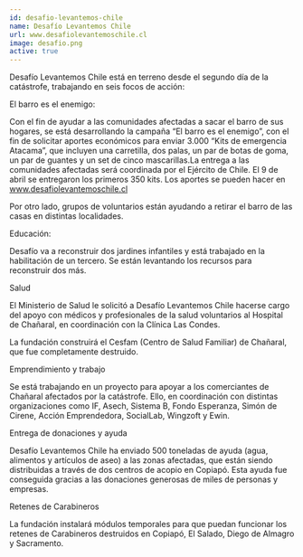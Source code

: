 ```yaml
---
id: desafio-levantemos-chile
name: Desafío Levantemos Chile
url: www.desafiolevantemoschile.cl
image: desafio.png
active: true
---
```

Desafío Levantemos Chile está en terreno desde el segundo día de la catástrofe, trabajando en seis focos de acción:

El barro es el enemigo:

Con el fin de ayudar a las comunidades afectadas a sacar el barro de sus hogares, se está desarrollando la campaña “El barro es el enemigo”, con el fin de solicitar aportes económicos para enviar 3.000 “Kits de emergencia Atacama”, que incluyen una carretilla, dos palas, un par de botas de goma, un par de guantes y un set de cinco mascarillas.La entrega a las comunidades afectadas será coordinada por el Ejército de Chile. El 9 de abril se entregaron los primeros 350 kits. Los aportes se pueden hacer en www.desafiolevantemoschile.cl

Por otro lado, grupos de voluntarios están ayudando a retirar el barro de las casas en distintas localidades.

Educación:

Desafío va a reconstruir dos jardines infantiles y está trabajado en la habilitación de un tercero. Se están levantando los recursos para reconstruir dos más.

Salud

El Ministerio de Salud le solicitó a Desafío Levantemos Chile hacerse cargo del apoyo con médicos y profesionales de la salud voluntarios al Hospital de Chañaral, en coordinación con la Clínica Las Condes.

La fundación construirá el Cesfam (Centro de Salud Familiar) de Chañaral, que fue completamente destruido.

Emprendimiento y trabajo

Se está trabajando en un proyecto para apoyar a los comerciantes de Chañaral afectados por la catástrofe. Ello, en coordinación con distintas organizaciones como IF, Asech, Sistema B, Fondo Esperanza, Simón de Cirene, Acción Emprendedora, SocialLab, Wingzoft y Ewin.

Entrega de donaciones y ayuda

Desafío Levantemos Chile ha enviado 500 toneladas de ayuda (agua, alimentos y artículos de aseo) a las zonas afectadas, que están siendo distribuidas a través de dos  centros de acopio en Copiapó. Esta ayuda fue conseguida gracias a las donaciones generosas de miles de personas y empresas.

Retenes de Carabineros

La fundación instalará módulos temporales para que puedan funcionar los retenes de Carabineros destruidos en Copiapó, El Salado, Diego de Almagro y Sacramento.
